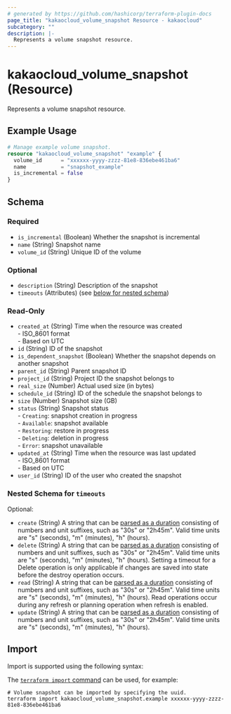 ```yaml
---
# generated by https://github.com/hashicorp/terraform-plugin-docs
page_title: "kakaocloud_volume_snapshot Resource - kakaocloud"
subcategory: ""
description: |-
  Represents a volume snapshot resource.
---
```


# kakaocloud_volume_snapshot (Resource)

Represents a volume snapshot resource.

## Example Usage

```terraform
# Manage example volume snapshot.
resource "kakaocloud_volume_snapshot" "example" {
  volume_id      = "xxxxxx-yyyy-zzzz-81e8-836ebe461ba6"
  name           = "snapshot_example"
  is_incremental = false
}
```

<!-- schema generated by tfplugindocs -->
## Schema

### Required

- `is_incremental` (Boolean) Whether the snapshot is incremental
- `name` (String) Snapshot name
- `volume_id` (String) Unique ID of the volume

### Optional

- `description` (String) Description of the snapshot
- `timeouts` (Attributes) (see [below for nested schema](#nestedatt--timeouts))

### Read-Only

- `created_at` (String) Time when the resource was created <br/> - ISO_8601 format <br/> - Based on UTC
- `id` (String) ID of the snapshot
- `is_dependent_snapshot` (Boolean) Whether the snapshot depends on another snapshot
- `parent_id` (String) Parent snapshot ID
- `project_id` (String) Project ID the snapshot belongs to
- `real_size` (Number) Actual used size (in bytes)
- `schedule_id` (String) ID of the schedule the snapshot belongs to
- `size` (Number) Snapshot size (GB)
- `status` (String) Snapshot status <br/> - `Creating`: snapshot creation in progress <br/> - `Available`: snapshot available <br/> - `Restoring`: restore in progress <br/> - `Deleting`: deletion in progress <br/> - `Error`: snapshot unavailable
- `updated_at` (String) Time when the resource was last updated <br/> - ISO_8601 format <br/> - Based on UTC
- `user_id` (String) ID of the user who created the snapshot

<a id="nestedatt--timeouts"></a>
### Nested Schema for `timeouts`

Optional:

- `create` (String) A string that can be [parsed as a duration](https://pkg.go.dev/time#ParseDuration) consisting of numbers and unit suffixes, such as "30s" or "2h45m". Valid time units are "s" (seconds), "m" (minutes), "h" (hours).
- `delete` (String) A string that can be [parsed as a duration](https://pkg.go.dev/time#ParseDuration) consisting of numbers and unit suffixes, such as "30s" or "2h45m". Valid time units are "s" (seconds), "m" (minutes), "h" (hours). Setting a timeout for a Delete operation is only applicable if changes are saved into state before the destroy operation occurs.
- `read` (String) A string that can be [parsed as a duration](https://pkg.go.dev/time#ParseDuration) consisting of numbers and unit suffixes, such as "30s" or "2h45m". Valid time units are "s" (seconds), "m" (minutes), "h" (hours). Read operations occur during any refresh or planning operation when refresh is enabled.
- `update` (String) A string that can be [parsed as a duration](https://pkg.go.dev/time#ParseDuration) consisting of numbers and unit suffixes, such as "30s" or "2h45m". Valid time units are "s" (seconds), "m" (minutes), "h" (hours).

## Import

Import is supported using the following syntax:

The [`terraform import` command](https://developer.hashicorp.com/terraform/cli/commands/import) can be used, for example:

```shell
# Volume snapshot can be imported by specifying the uuid.
terraform import kakaocloud_volume_snapshot.example xxxxxx-yyyy-zzzz-81e8-836ebe461ba6
```
